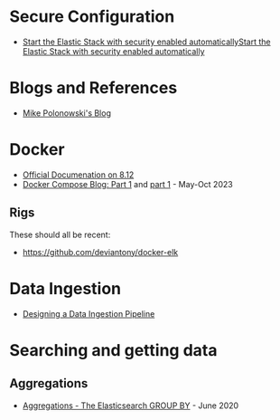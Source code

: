 # Secure Configuration
- [Start the Elastic Stack with security enabled automaticallyStart the Elastic Stack with security enabled automatically](https://www.elastic.co/guide/en/elasticsearch/reference/current/configuring-stack-security.html)

# Blogs and References
- [Mike Polonowski's Blog](https://mpolinowski.github.io/docs/category/elasticsearch)

# Docker  
- [Official Documenation on 8.12](https://www.elastic.co/guide/en/elasticsearch/reference/8.12/docker.html)
- [Docker Compose Blog: Part 1](https://www.elastic.co/blog/getting-started-with-the-elastic-stack-and-docker-compose) and [part 1](https://www.elastic.co/blog/getting-started-with-the-elastic-stack-and-docker-compose-part-2) - May-Oct 2023

## Rigs
These should all be recent:
- https://github.com/deviantony/docker-elk

# Data Ingestion
- [Designing a Data Ingestion Pipeline](https://www.elastic.co/guide/en/cloud/current/ec-cloud-ingest-data.html#ec-data-ingest-pipeline)

# Searching and getting data
## Aggregations
- [Aggregations - The Elasticsearch GROUP BY](https//john.soban.ski/aggregations-the-elasticsearch-group-by.html) - June 2020


